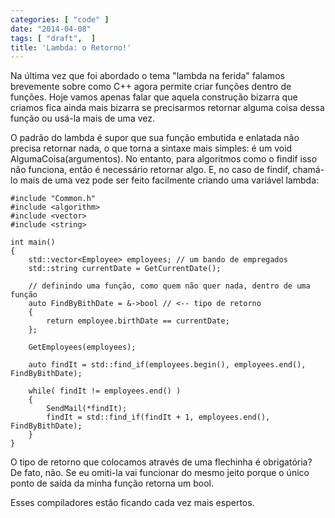 ```yaml
---
categories: [ "code" ]
date: "2014-04-08"
tags: [ "draft",  ]
title: 'Lambda: o Retorno!'
---
```


Na última vez que foi abordado o tema "lambda na ferida" falamos brevemente sobre como C++ agora permite criar funções dentro de funções. Hoje vamos apenas falar que aquela construção bizarra que criamos fica ainda mais bizarra se precisarmos retornar alguma coisa dessa função ou usá-la mais de uma vez.

O padrão do lambda é supor que sua função embutida e enlatada não precisa retornar nada, o que torna a sintaxe mais simples: é um void AlgumaCoisa(argumentos). No entanto, para algoritmos como o findif isso não funciona, então é necessário retornar algo. E, no caso de findif, chamá-lo mais de uma vez pode ser feito facilmente criando uma variável lambda:

    #include "Common.h"
    #include <algorithm>
    #include <vector>
    #include <string>
    
    int main()
    {
    	std::vector<Employee> employees; // um bando de empregados
    	std::string currentDate = GetCurrentDate();
    
    	// definindo uma função, como quem não quer nada, dentro de uma função
    	auto FindByBithDate = &->bool // <-- tipo de retorno
    	{
    		return employee.birthDate == currentDate;
    	};
    
    	GetEmployees(employees);
    
    	auto findIt = std::find_if(employees.begin(), employees.end(), FindByBithDate);
    
    	while( findIt != employees.end() )
    	{
    		SendMail(*findIt);
    		findIt = std::find_if(findIt + 1, employees.end(), FindByBithDate);
    	}
    }
    

O tipo de retorno que colocamos através de uma flechinha é obrigatória? De fato, não. Se eu omiti-la vai funcionar do mesmo jeito porque o único ponto de saída da minha função retorna um bool.

Esses compiladores estão ficando cada vez mais espertos.
